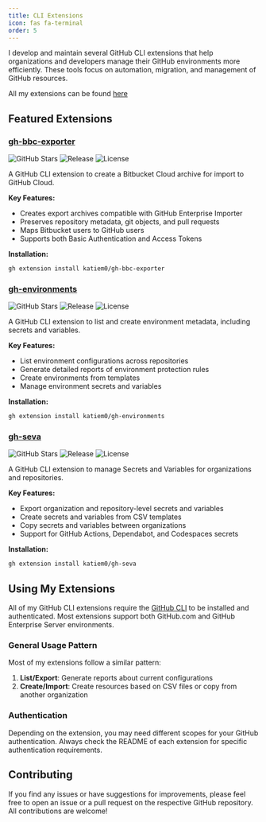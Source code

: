 ```yaml
---
title: CLI Extensions
icon: fas fa-terminal
order: 5
---
```


I develop and maintain several GitHub CLI extensions that help organizations and developers manage their GitHub environments more efficiently. These tools focus on automation, migration, and management of GitHub resources.

All my extensions can be found [here](https://github.com/katiem0?tab=repositories&q=topic%3Agh-extension&type=&language=&sort=stargazers)

## Featured Extensions

### [gh-bbc-exporter](https://github.com/katiem0/gh-bbc-exporter)

![GitHub Stars](https://img.shields.io/github/stars/katiem0/gh-bbc-exporter?style=social)
![Release](https://img.shields.io/github/v/release/katiem0/gh-bbc-exporter)
![License](https://img.shields.io/github/license/katiem0/gh-bbc-exporter)

A GitHub CLI extension to create a Bitbucket Cloud archive for import to GitHub Cloud.

**Key Features:**
- Creates export archives compatible with GitHub Enterprise Importer
- Preserves repository metadata, git objects, and pull requests
- Maps Bitbucket users to GitHub users
- Supports both Basic Authentication and Access Tokens

**Installation:**
```bash
gh extension install katiem0/gh-bbc-exporter
```

### [gh-environments](https://github.com/katiem0/gh-environments)

![GitHub Stars](https://img.shields.io/github/stars/katiem0/gh-environments?style=social)
![Release](https://img.shields.io/github/v/release/katiem0/gh-environments)
![License](https://img.shields.io/github/license/katiem0/gh-environments)

A GitHub CLI extension to list and create environment metadata, including secrets and variables.

**Key Features:**
- List environment configurations across repositories
- Generate detailed reports of environment protection rules
- Create environments from templates
- Manage environment secrets and variables

**Installation:**
```bash
gh extension install katiem0/gh-environments
```

### [gh-seva](https://github.com/katiem0/gh-seva)

![GitHub Stars](https://img.shields.io/github/stars/katiem0/gh-seva?style=social)
![Release](https://img.shields.io/github/v/release/katiem0/gh-seva)
![License](https://img.shields.io/github/license/katiem0/gh-seva)

A GitHub CLI extension to manage Secrets and Variables for organizations and repositories.

**Key Features:**
- Export organization and repository-level secrets and variables
- Create secrets and variables from CSV templates
- Copy secrets and variables between organizations
- Support for GitHub Actions, Dependabot, and Codespaces secrets

**Installation:**
```bash
gh extension install katiem0/gh-seva
```


## Using My Extensions

All of my GitHub CLI extensions require the [GitHub CLI](https://cli.github.com/) to be installed and authenticated. Most extensions support both GitHub.com and GitHub Enterprise Server environments.

### General Usage Pattern

Most of my extensions follow a similar pattern:
1. **List/Export**: Generate reports about current configurations
2. **Create/Import**: Create resources based on CSV files or copy from another organization

### Authentication

Depending on the extension, you may need different scopes for your GitHub authentication. Always check the README of each extension for specific authentication requirements.

## Contributing

If you find any issues or have suggestions for improvements, please feel free to open an issue or a pull request on the respective GitHub repository. All contributions are welcome!
